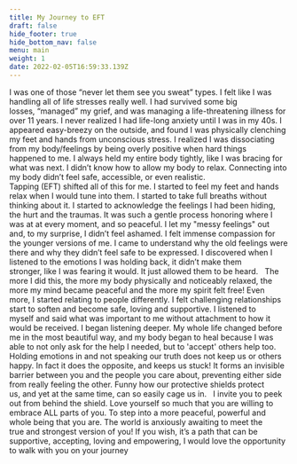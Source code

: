 ```yaml
---
title: My Journey to EFT
draft: false
hide_footer: true
hide_bottom_nav: false
menu: main
weight: 1
date: 2022-02-05T16:59:33.139Z
---
```


I was one of those “never let them see you sweat” types. I felt like I was handling all of life stresses really well. I had survived some big losses, “managed” my grief, and was managing a life-threatening illness for over 11 years. I never realized I had life-long anxiety until I was in my 40s. I appeared easy-breezy on the outside, and found I was physically clenching my feet and hands from unconscious stress. I realized I was dissociating from my body/feelings by being overly positive when hard things happened to me. I always held my entire body tightly, like I was bracing for what was next. I didn’t know how to allow my body to relax. Connecting into my body didn’t feel safe, accessible, or even realistic.
 
Tapping (EFT) shifted all of this for me. I started to feel my feet and hands relax when I would tune into them. I started to take full breaths without thinking about it. I started to acknowledge the feelings I had been hiding, the hurt and the traumas. It was such a gentle process honoring where I was at at every moment, and so peaceful. I let my "messy feelings" out and, to my surprise, I didn’t feel ashamed. I felt immense compassion for the younger versions of me. I came to understand why the old feelings were there and why they didn’t feel safe to be expressed. I discovered when I listened to the emotions I was holding back, it didn’t make them stronger, like I was fearing it would. It just allowed them to be heard. 
 
The more I did this, the more my body physically and noticeably relaxed, the more my mind became peaceful and the more my spirit felt free! Even more, I started relating to people differently. I felt challenging relationships start to soften and become safe, loving and supportive. I listened to myself and said what was important to me without attachment to how it would be received. I began listening deeper. My whole life changed before me in the most beautiful way, and my body began to heal because I was able to not only ask for the help I needed, but to 'accept' others help too.
 
Holding emotions in and not speaking our truth does not keep us or others happy. In fact it does the opposite, and keeps us stuck! It forms an invisible barrier between you and the people you care about, preventing either side from really feeling the other. Funny how our protective shields protect us, and yet at the same time, can so easily cage us in.
 
I invite you to peek out from behind the shield. Love yourself so much that you are willing to embrace ALL parts of you. To step into a more peaceful, powerful and whole being that you are. The world is anxiously awaiting to meet the true and strongest version of you! If you wish, it’s a path that can be supportive, accepting, loving and empowering, I would love the opportunity to walk with you on your journey
